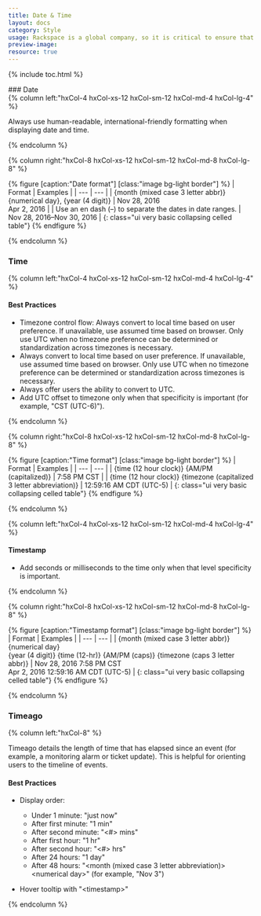 ```yaml
---
title: Date & Time
layout: docs
category: Style
usage: Rackspace is a global company, so it is critical to ensure that we represent time as clearly and consistently as possible to our customers.
preview-image:
resource: true
---
```


{% include toc.html %}

<section class="static-section"  markdown="1">
### Date

<div class="hxRow">
{% column left:"hxCol-4 hxCol-xs-12 hxCol-sm-12 hxCol-md-4 hxCol-lg-4" %}

Always use human-readable, international-friendly formatting when displaying date and time.

{% endcolumn %}

{% column right:"hxCol-8 hxCol-xs-12 hxCol-sm-12 hxCol-md-8 hxCol-lg-8" %}

{% figure [caption:"Date format"] [class:"image bg-light border"] %}
| Format | Examples |
| --- | --- |
| {month (mixed case 3 letter abbr)} {numerical day}, {year (4 digit)} | Nov 28, 2016<br/>Apr 2, 2016 |
| Use an en dash (&ndash;) to separate the dates in date ranges. | Nov 28, 2016&ndash;Nov 30, 2016 |
{: class="ui very basic collapsing celled table"}
{% endfigure %}

{% endcolumn %}
</div>
</section>

<section class="static-section"  markdown="1">

### Time

<div class="hxRow" markdown="1">
{% column left:"hxCol-4 hxCol-xs-12 hxCol-sm-12 hxCol-md-4 hxCol-lg-4" %}

#### Best Practices

-   Timezone control flow: Always convert to local time based on user
    preference. If unavailable, use assumed time based on browser. Only use
    UTC when no timezone preference can be determined or standardization
    across timezones is necessary.
-   Always convert to local time based on user preference. If unavailable, use
    assumed time based on browser. Only use UTC when no timezone preference can
    be determined or standardization across timezones is necessary.
-   Always offer users the ability to convert to UTC.
-   Add UTC offset to timezone only when that specificity is important (for
    example, "CST (UTC-6)").

{% endcolumn %}

{% column right:"hxCol-8 hxCol-xs-12 hxCol-sm-12 hxCol-md-8 hxCol-lg-8" %}

{% figure [caption:"Time format"] [class:"image bg-light border"] %}
| Format | Examples |
| --- | --- |
| {time (12 hour clock)} {AM/PM (capitalized)} | 7:58 PM CST |
| {time (12 hour clock)} {timezone (capitalized 3 letter abbreviation)} | 12:59:16 AM CDT (UTC-5) |
{: class="ui very basic collapsing celled table"}
{% endfigure %}

{% endcolumn %}
</div>
</section>


<section class="static-section">

<div class="hxRow" markdown="1">
{% column left:"hxCol-4 hxCol-xs-12 hxCol-sm-12 hxCol-md-4 hxCol-lg-4" %}

#### Timestamp
-   Add seconds or milliseconds to the time only when that level specificity is
    important.

{% endcolumn %}

{% column right:"hxCol-8 hxCol-xs-12 hxCol-sm-12 hxCol-md-8 hxCol-lg-8" %}

{% figure [caption:"Timestamp format"] [class:"image bg-light border"] %}
| Format | Examples |
| --- | --- |
| {month (mixed case 3 letter abbr)} {numerical day}<br>{year (4 digit)} {time (12-hr)} {AM/PM (caps)} {timezone (caps 3 letter abbr)} | Nov 28, 2016 7:58 PM CST<br/>Apr 2, 2016 12:59:16 AM CDT (UTC-5) |
{: class="ui very basic collapsing celled table"}
{% endfigure %}

{% endcolumn %}
</div>
</section>


<section class="static-section"  markdown="1">

### Timeago

<div class="hxRow" markdown="1">
{% column left:"hxCol-8" %}

Timeago details the length of time that has elapsed since an event (for
example, a monitoring alarm or ticket update). This is helpful for orienting
users to the timeline of events.

#### Best Practices

-   Display order:

    -   Under 1 minute: "just now"
    -   After first minute: "1 min"
    -   After second minute: "\<#\> mins"
    -   After first hour: "1 hr"
    -   After second hour: "\<#\> hrs"
    -   After 24 hours: "1 day"
    -   After 48 hours: "\<month (mixed case 3 letter abbreviation)\> \<numerical day\>" (for example, "Nov 3")
-   Hover tooltip with "\<timestamp\>"

{% endcolumn %}

</div>
